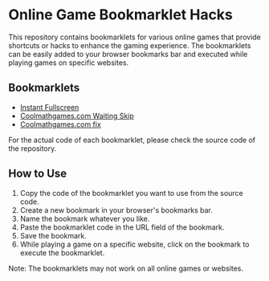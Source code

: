 # Online Game Bookmarklet Hacks

This repository contains bookmarklets for various online games that provide shortcuts or hacks to enhance the gaming experience. The bookmarklets can be easily added to your browser bookmarks bar and executed while playing games on specific websites.

## Bookmarklets

- [Instant Fullscreen](https://github.dev/NotWithering/online-game-hacks/blob/5d23bb613fd8349599b0ecdd6420e1c427b717de/instant-fullscreen.js)
- [Coolmathgames.com Waiting Skip](https://github.dev/NotWithering/online-game-hacks/blob/5d23bb613fd8349599b0ecdd6420e1c427b717de/coolmath-skip.js)
- [Coolmathgames.com fix](https://github.dev/NotWithering/online-game-hacks/blob/5d23bb613fd8349599b0ecdd6420e1c427b717de/coolmathgames.js)

For the actual code of each bookmarklet, please check the source code of the repository.

## How to Use

1. Copy the code of the bookmarklet you want to use from the source code.
2. Create a new bookmark in your browser's bookmarks bar.
3. Name the bookmark whatever you like.
4. Paste the bookmarklet code in the URL field of the bookmark.
5. Save the bookmark.
6. While playing a game on a specific website, click on the bookmark to execute the bookmarklet.

Note: The bookmarklets may not work on all online games or websites.
